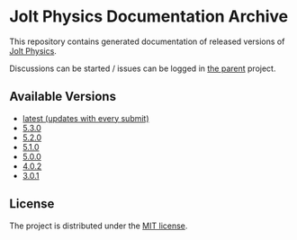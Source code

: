 # Jolt Physics Documentation Archive

This repository contains generated documentation of released versions of [Jolt Physics](https://github.com/jrouwe/JoltPhysics).

Discussions can be started / issues can be logged in [the parent](https://github.com/jrouwe/JoltPhysics) project.

## Available Versions

- [latest (updates with every submit)](https://jrouwe.github.io/JoltPhysics/)
- [5.3.0](https://jrouwe.github.io/JoltPhysicsDocs/5.3.0/)
- [5.2.0](https://jrouwe.github.io/JoltPhysicsDocs/5.2.0/)
- [5.1.0](https://jrouwe.github.io/JoltPhysicsDocs/5.1.0/)
- [5.0.0](https://jrouwe.github.io/JoltPhysicsDocs/5.0.0/)
- [4.0.2](https://jrouwe.github.io/JoltPhysicsDocs/4.0.2/)
- [3.0.1](https://jrouwe.github.io/JoltPhysicsDocs/3.0.1/)

## License

The project is distributed under the [MIT license](LICENSE).

